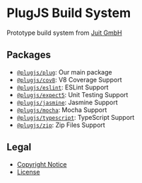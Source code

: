 PlugJS Build System
===================

Prototype build system from [Juit GmbH](https://www.juit.com/)

Packages
--------

* [`@plugjs/plug`](./workspaces/plug/README.md): Our main package
* [`@plugjs/cov8`](./workspaces/cov8/README.md): V8 Coverage Support
* [`@plugjs/eslint`](./workspaces/eslint/README.md): ESLint Support
* [`@plugjs/expect5`](./workspaces/expect5/README.md): Unit Testing Support
* [`@plugjs/jasmine`](./workspaces/jasmine/README.md): Jasmine Support
* [`@plugjs/mocha`](./workspaces/mocha/README.md): Mocha Support
* [`@plugjs/typescript`](./workspaces/typescript/README.md): TypeScript Support
* [`@plugjs/zip`](./workspaces/zip/README.md): Zip Files Support

Legal
-----

* [Copyright Notice](NOTICE.md)
* [License](LICENSE.md)
